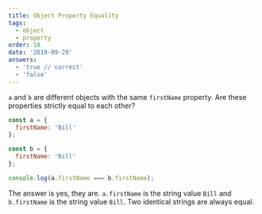 ```yaml
---
title: Object Property Equality
tags:
  - object
  - property
order: 18
date: '2019-09-29'
answers:
  - 'true // correct'
  - 'false'
---
```


`a` and `b` are different objects with the same `firstName` property. Are these properties strictly equal to each other?

```javascript
const a = {
  firstName: 'Bill'
};

const b = {
  firstName: 'Bill'
};

console.log(a.firstName === b.firstName);
```

<!-- explanation -->

The answer is yes, they are. `a.firstName` is the string value `Bill` and `b.firstName` is the string value `Bill`. Two identical strings are always equal.
